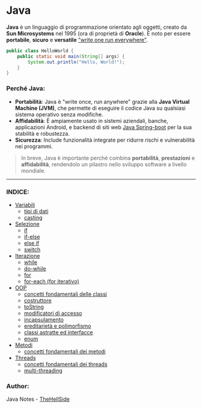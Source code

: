 # Java
**Java** è un linguaggio di programmazione orientato agli oggetti, creato da **Sun Microsystems** nel 1995 (ora di proprietà di **Oracle**). È noto per essere **portabile**, **sicuro** e **versatile** ["write one run everywhere"](https://en.wikipedia.org/wiki/Write_once,_run_anywhere).

```java
public class HelloWorld {
    public static void main(String[] args) {
        System.out.println("Hello, World!");
    }
}
```
### Perché Java:
- **Portabilità**: Java è "write once, run anywhere" grazie alla **Java Virtual Machine (JVM)**, che permette di eseguire il codice Java su qualsiasi sistema operativo senza modifiche.
- **Affidabilità**: È ampiamente usato in sistemi aziendali, banche, applicazioni Android, e backend di siti web [Java Spring-boot](https://spring.io/projects/spring-boot) per la sua stabilità e robustezza.
- **Sicurezza**: Include funzionalità integrate per ridurre rischi e vulnerabilità nei programmi.

> In breve, Java è importante perché combina **portabilità**, **prestazioni** e **affidabilità**, rendendolo un pilastro nello sviluppo software a livello mondiale.

---
### INDICE:
- [Variabili](src/variables.md)
	- [tipi di dati](src/variables.md)
	- [casting](src/variables.md#CASTING)
- [Selezione](src/selection.md)
	- [if](src/selection.md#IF)
	- [if-else](src/selection.md#IF-ELSE)
	- [else if](src/selection.md#ELSE-IF)
	- [switch](src/selection.md#SWITCH)
- [Iterazione](src/iteration.md)
	- [while](src/iteration.md#WHILE)
	- [do-while](src/iteration.md#DO-WHILE)
	- [for](src/iteration.md#FOR)
	- [for-each (for iterativo)](src/iteration.md#FOR-EACH)
- [OOP](src/oop/oop-basics.md)
	- [concetti fondamentali delle classi](src/oop/oop-basics.md)
	- [costruttore](src/oop/constructor.md)
	- [toString](src/oop/tostring.md)
	- [modificatori di accesso](src/oop/access-modifiers.md)
	- [incapsulamento](src/oop/encapsulation.md)
	- [ereditarietà e polimorfismo](src/oop/inheritance-polymorphism.md)
	- [classi astratte ed interfacce](src/oop/abstraction.md)
	- [enum](src/oop/enum)
- [Metodi](src/methods/methods-basics.md)
	- [concetti fondamentali dei metodi](src/methods-basics.md)
- [Threads](src/threads/threads-basics.md)
	- [concetti fondamentali dei threads](src/threads/threads-basics.md)
	- [multi-threading](src/threads/multi-threading.md)

### Author:
Java Notes - [TheHellSide](https://github.com/TheHellSide)